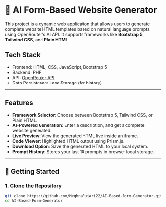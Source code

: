 # 🚀 AI Form-Based Website Generator

This project is a dynamic web application that allows users to generate complete website HTML templates based on natural language prompts using OpenRouter's AI API. It supports frameworks like **Bootstrap 5**, **Tailwind CSS**, and **Plain HTML**.

## Tech Stack

- Frontend: HTML, CSS, JavaScript, Bootstrap 5
- Backend: PHP
- API: [OpenRouter API](https://openrouter.ai)
- Data Persistence: LocalStorage (for history)

---

##  Features

- **Framework Selector**: Choose between Bootstrap 5, Tailwind CSS, or Plain HTML.
- **AI-Powered Generation**: Enter a description, and get a complete website generated.
- **Live Preview**: View the generated HTML live inside an iframe.
- **Code Viewer**: Highlighted HTML output using Prism.js.
- **Download Option**: Save the generated HTML to your local system.
- **Prompt History**: Stores your last 10 prompts in browser local storage.

---

## 🚀 Getting Started

### 1. Clone the Repository

```bash
git clone https://github.com/MeghnaPujari22/AI-Based-Form-Generator.git
cd AI-Based-Form-Generator
